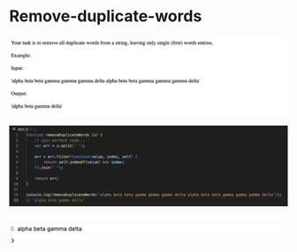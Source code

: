 # Remove-duplicate-words

![screen image](pic.png)

![code image](code.png)

![console image](con.png)